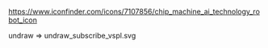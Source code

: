 https://www.iconfinder.com/icons/7107856/chip_machine_ai_technology_robot_icon

undraw => undraw_subscribe_vspl.svg

